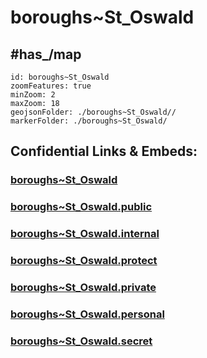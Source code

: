 # boroughs~St_Oswald

## #has_/map  



```leaflet
id: boroughs~St_Oswald
zoomFeatures: true 
minZoom: 2 
maxZoom: 18
geojsonFolder: ./boroughs~St_Oswald//
markerFolder: ./boroughs~St_Oswald/
```


## Confidential Links & Embeds: 

### [boroughs~St_Oswald](/_Standards/Earth/Continent/Europe/Europe~Central/Austria/Austrias_States/Niederösterreich/counties~NÖ/Melk/cities~Melk/St_Oswald/boroughs~St_Oswald.md) 

### [boroughs~St_Oswald.public](/_public/Earth/Continent/Europe/Europe~Central/Austria/Austrias_States/Niederösterreich/counties~NÖ/Melk/cities~Melk/St_Oswald/boroughs~St_Oswald.public.md) 

### [boroughs~St_Oswald.internal](/_internal/Earth/Continent/Europe/Europe~Central/Austria/Austrias_States/Niederösterreich/counties~NÖ/Melk/cities~Melk/St_Oswald/boroughs~St_Oswald.internal.md) 

### [boroughs~St_Oswald.protect](/_protect/Earth/Continent/Europe/Europe~Central/Austria/Austrias_States/Niederösterreich/counties~NÖ/Melk/cities~Melk/St_Oswald/boroughs~St_Oswald.protect.md) 

### [boroughs~St_Oswald.private](/_private/Earth/Continent/Europe/Europe~Central/Austria/Austrias_States/Niederösterreich/counties~NÖ/Melk/cities~Melk/St_Oswald/boroughs~St_Oswald.private.md) 

### [boroughs~St_Oswald.personal](/_personal/Earth/Continent/Europe/Europe~Central/Austria/Austrias_States/Niederösterreich/counties~NÖ/Melk/cities~Melk/St_Oswald/boroughs~St_Oswald.personal.md) 

### [boroughs~St_Oswald.secret](/_secret/Earth/Continent/Europe/Europe~Central/Austria/Austrias_States/Niederösterreich/counties~NÖ/Melk/cities~Melk/St_Oswald/boroughs~St_Oswald.secret.md)

